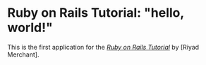 # Ruby on Rails Tutorial: "hello, world!"

This is the first application for the
[*Ruby on Rails Tutorial*](http://www.railstutorial.org/)
by [Riyad Merchant].
